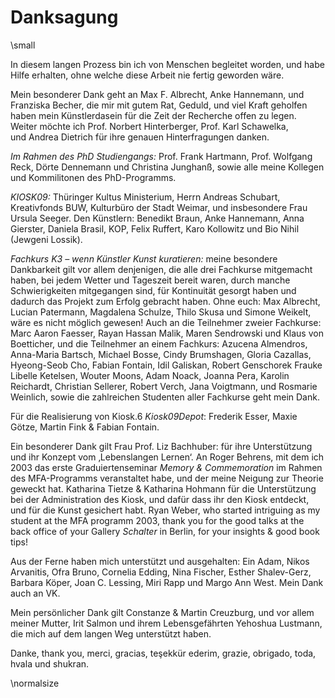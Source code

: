 # Danksagung

\small

In diesem langen Prozess bin ich von Menschen begleitet worden, und habe Hilfe erhalten, ohne welche diese Arbeit nie fertig geworden wäre.

Mein besonderer Dank geht an Max F. Albrecht, Anke Hannemann, und Franziska Becher, die mir mit gutem Rat, Geduld, und viel Kraft geholfen haben 
mein Künstlerdasein für die Zeit der Recherche offen zu legen. 
Weiter möchte ich Prof. Norbert Hinterberger, Prof. Karl Schawelka,  
und Andrea Dietrich für ihre genauen Hinterfragungen danken. 

*Im Rahmen des PhD Studiengangs:* Prof. Frank Hartmann, Prof. Wolfgang Reck, Dörte 
Dennemann und Christina Junghanß, sowie alle meine Kollegen und Kommilitonen des PhD-Programms. 

*KIOSK09:* Thüringer Kultus Ministerium, Herrn Andreas 
Schubart, Kreativfonds BUW, Kulturbüro der Stadt Weimar, und insbesondere Frau Ursula Seeger. Den Künstlern: Benedikt Braun, Anke Hannemann, Anna 
Gierster, Daniela Brasil, KOP, Felix Ruffert, Karo Kollowitz und Bio Nihil (Jewgeni Lossik).

*Fachkurs K3 – wenn Künstler Kunst kuratieren:* meine besondere Dankbarkeit gilt vor allem denjenigen, die alle drei Fachkurse 
mitgemacht haben, bei jedem Wetter und Tageszeit bereit waren, durch manche Schwierigkeiten mitgegangen sind, für Kontinuität 
gesorgt haben und dadurch das Projekt zum Erfolg gebracht haben. Ohne euch: Max Albrecht, Lucian Patermann, Magdalena Schulze, 
Thilo Skusa und Simone Weikelt, wäre es nicht möglich gewesen! 
Auch an die Teilnehmer zweier Fachkurse: Marc Aaron Faesser, Rayan 
Hassan Malik, Maren Sendrowski und Klaus von Boetticher, und die Teilnehmer an einem Fachkurs: Azucena Almendros, Anna-Maria Bartsch, 
Michael Bosse, Cindy Brumshagen, Gloria Cazallas, Hyeong-Seob Cho, Fabian Fontain, Idil Galiskan, Robert Genschorek Frauke Libelle Ketelsen, 
Wouter Moons, Adam Noack, Joanna Pera, Karolin Reichardt, Christian Sellerer, Robert Verch, Jana Voigtmann, und Rosmarie Weinlich, 
sowie die zahlreichen Studenten aller Fachkurse geht mein Dank. 

Für die Realisierung von Kiosk.6 *Kiosk09Depot*: Frederik Esser, 
Maxie Götze, Martin Fink & Fabian Fontain. 

Ein besonderer Dank gilt Frau Prof. Liz Bachhuber: für ihre Unterstützung und ihr Konzept vom ‚Lebenslangen Lernen‘. 
An Roger Behrens, mit dem ich 2003 das erste Graduiertenseminar *Memory & Commemoration* im Rahmen des MFA-Programms
veranstaltet habe, und der meine Neigung zur Theorie geweckt hat. 
Katharina Tietze & Katharina Hohmann für die Unterstützung bei der Administration des Kiosk, und dafür dass ihr den Kiosk entdeckt, und für die Kunst gesichert habt. 
Ryan Weber, who started intriguing as my student at the MFA programm 2003, thank you for the good talks at the back office of 
your Gallery *Schalter* in Berlin, for your insights & good book tips!   
  
Aus der Ferne haben mich unterstützt und ausgehalten: 
Ein Adam, Nikos Arvanitis, Ofra Bruno, Cornelia Edding, Nina Fischer, Esther Shalev-Gerz, Barbara Köper, Joan C. Lessing, Miri Rapp und Margo Ann West.
Mein Dank auch an VK.

Mein persönlicher Dank gilt Constanze & Martin Creuzburg, und vor allem meiner Mutter, Irit Salmon und ihrem Lebensgefährten Yehoshua Lustmann, die mich auf dem langen Weg unterstützt haben.

Danke, thank you, merci, gracias, teşekkür ederim, grazie, obrigado, toda, hvala und shukran.

 
\normalsize

 

 

 




